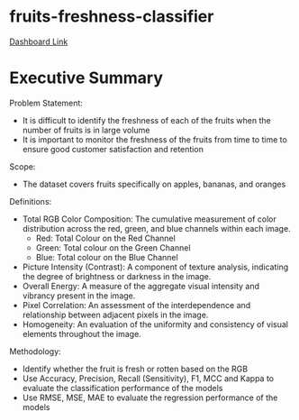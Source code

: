 # fruits-freshness-classifier

[Dashboard Link](https://fruits-freshness-classifier.streamlit.app/) 

# Executive Summary

Problem Statement:

- It is difficult to identify the freshness of each of the fruits when the number of fruits is in large volume
- It is important to monitor the freshness of the fruits from time to time to ensure good customer satisfaction and retention

Scope:

- The dataset covers fruits specifically on apples, bananas, and oranges

Definitions:
- Total RGB Color Composition: The cumulative measurement of color distribution across the red, green, and blue channels within each image.
   - Red: Total Colour on the Red Channel
   - Green: Total colour on the Green Channel
   - Blue: Total colour on the Blue Channel
- Picture Intensity (Contrast): A component of texture analysis, indicating the degree of brightness or darkness in the image.
- Overall Energy: A measure of the aggregate visual intensity and vibrancy present in the image.
- Pixel Correlation: An assessment of the interdependence and relationship between adjacent pixels in the image.
- Homogeneity: An evaluation of the uniformity and consistency of visual elements throughout the image.

Methodology:

- Identify whether the fruit is fresh or rotten based on the RGB
- Use Accuracy, Precision, Recall (Sensitivity), F1, MCC and Kappa to evaluate the classification performance of the models
- Use RMSE, MSE, MAE to evaluate the regression performance of the models